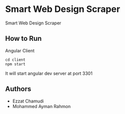 # Smart Web Design Scraper

Smart Web Design Scraper

## How to Run

Angular Client
```
cd client
npm start
```
It will start angular dev server at port 3301



## Authors
- Ezzat Chamudi
- Mohammed Ayman Rahmon